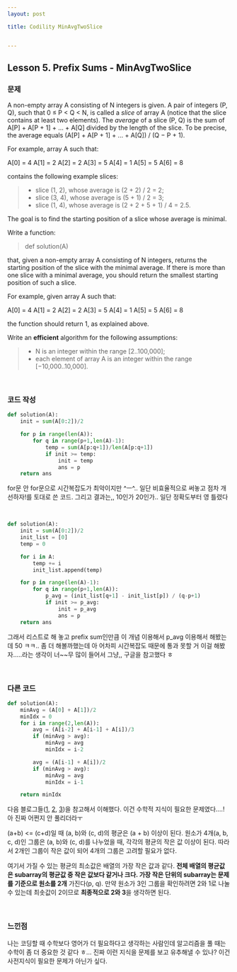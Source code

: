 ```yaml
---
layout: post

title: Codility MinAvgTwoSlice


---
```


## Lesson 5. Prefix Sums - MinAvgTwoSlice

### 문제

A non-empty array A consisting of N integers is given. A pair of integers (P, Q), such that 0 ≤ P < Q < N, is called a *slice* of array A (notice that the slice contains at least two elements). The *average* of a slice (P, Q) is the sum of A[P] + A[P + 1] + ... + A[Q] divided by the length of the slice. To be precise, the average equals (A[P] + A[P + 1] + ... + A[Q]) / (Q − P + 1).

For example, array A such that:

A[0] = 4
 A[1] = 2
 A[2] = 2
 A[3] = 5
 A[4] = 1
 A[5] = 5
 A[6] = 8

contains the following example slices:

> - slice (1, 2), whose average is (2 + 2) / 2 = 2;
> - slice (3, 4), whose average is (5 + 1) / 2 = 3;
> - slice (1, 4), whose average is (2 + 2 + 5 + 1) / 4 = 2.5.

The goal is to find the starting position of a slice whose average is minimal.

Write a function:

> def solution(A)

that, given a non-empty array A consisting of N integers, returns the starting position of the slice with the minimal average. If there is more than one slice with a minimal average, you should return the smallest starting position of such a slice.

For example, given array A such that:

A[0] = 4
 A[1] = 2
 A[2] = 2
 A[3] = 5
 A[4] = 1
 A[5] = 5
 A[6] = 8

the function should return 1, as explained above.

Write an ****efficient**** algorithm for the following assumptions:

> - N is an integer within the range [2..100,000];
> - each element of array A is an integer within the range [−10,000..10,000].

<br/>

### 코드 작성

```python
def solution(A):
    init = sum(A[0:2])/2

    for p in range(len(A)):
        for q in range(p+1,len(A)-1):
            temp = sum(A[p:q+1])/len(A[p:q+1])
            if init >= temp:
                init = temp
                ans = p
    return ans
```

for문 안 for문으로 시간복잡도가 최악이지만 ^ㅡ^.. 일단 비효율적으로 써놓고 점차 개선하자!를 토대로 쓴 코드. 그리고 결과는,, 10인가 20인가.. 일단 정확도부터 영 틀렸다

<br/>

```python
def solution(A):
    init = sum(A[0:2])/2
    init_list = [0]
    temp = 0

    for i in A:
        temp += i
        init_list.append(temp)

    for p in range(len(A)-1):
        for q in range(p+1,len(A)):
            p_avg = (init_list[q+1] - init_list[p]) / (q-p+1)
            if init >= p_avg:
                init = p_avg
                ans = p
    return ans
```

그래서 리스트로 해 놓고 prefix sum인만큼 이 개념 이용해서 p_avg 이용해서 해봤는데 50 ㅋㅋ.. 좀 더 해볼까했는데 아 어차피 시간복잡도 때문에 통과 못할 거 이걸 해봤자.....라는 생각이 너~~무 많이 들어서 그냥,, 구글을 참고했다 ㅎ

<br/>

### 다른 코드

```python
def solution(A):
    minAvg = (A[0] + A[1])/2
    minIdx = 0
    for i in range(2,len(A)):
        avg = (A[i-2] + A[i-1] + A[i])/3
        if (minAvg > avg):
            minAvg = avg
            minIdx = i-2

        avg = (A[i-1] + A[i])/2
        if (minAvg > avg):
            minAvg = avg
            minIdx = i-1

    return minIdx
```

다음 블로그들([1](https://cheolhojung.github.io/posts/algorithm/Codility-MinAvgTwoSlice.html), [2](https://davi06000.tistory.com/58), [3](https://nukeguys.tistory.com/175))을 참고해서 이해했다. 이건 수학적 지식이 필요한 문제였다....! 아 진짜 어쩐지 안 풀리더라ㅜ

(a+b) <= (c+d)일 때 (a, b)와 (c, d)의 평균은 (a + b) 이상이 된다. 원소가 4개(a, b, c, d)인 그룹은 (a, b)와 (c, d)를 나누었을 때, 각각의 평균의 작은 값 이상이 된다. 따라서 2개인 그룹이 작은 값이 되어 4개의 그룹은 고려할 필요가 없다.

여기서 가질 수 있는 평균의 최소값은 배열의 가장 작은 값과 같다. **전체 배열의 평균값은 subarray의 평균값 중 작은 값보다 같거나 크다. 가장 작은 단위의 subarray는 문제를 기준으로 원소를 2개** 가진다(p, q). 만약 원소가 3인 그룹을 확인하려면 2와 1로 나눌 수 있는데 최솟값이 2이므로 **최종적으로 2와 3**을 생각하면 된다.

<br/>

### 느낀점

나는 코딩할 때 수학보다 영어가 더 필요하다고 생각하는 사람인데 알고리즘을 풀 때는 수학이 좀 더 중요한 것 같다 ㅎ... 진짜 이런 지식을 문제를 보고 유추해낼 수 있나? 이건 사전지식이 필요한 문제가 아닌가 싶다.
